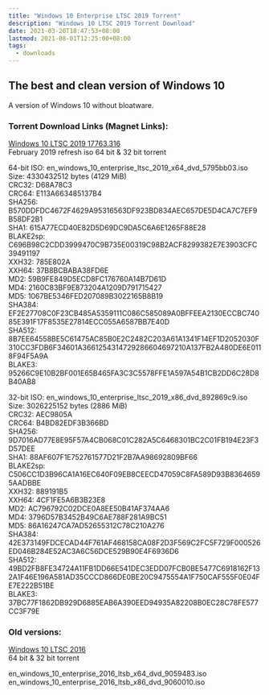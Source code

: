 ```yaml
---
title: "Windows 10 Enterprise LTSC 2019 Torrent"
description: "Windows 10 LTSC 2019 Torrent Download"
date: 2021-03-20T18:47:53+08:00
lastmod: 2021-08-01T12:25:00+08:00
tags:
  - downloads
---
```

## The best and clean version of Windows 10

A version of Windows 10 without bloatware.

### Torrent Download Links (Magnet Links):

[Windows 10 LTSC 2019 17763.316](magnet:?xt=urn:btih:527ED958E7B901B78BC260DD0BB7364C71D7D403)\
February 2019 refresh iso 64 bit & 32 bit torrent

64-bit ISO: en_windows_10_enterprise_ltsc_2019_x64_dvd_5795bb03.iso\
Size: 4330432512 bytes (4129 MiB)\
CRC32: D68A78C3\
CRC64: E113A663485137B4\
SHA256: B570DDFDC4672F4629A95316563DF923BD834AEC657DE5D4CA7C7EF9B58DF2B1\
SHA1: 615A77ECD40E82D5D69DC9DA5C6A6E1265F88E28\
BLAKE2sp: C696B98C2CDD3999470C9B735E00319C98B2ACF8299382E7E3903CFC39491197\
XXH32: 785E802A\
XXH64: 37B8BCBABA38FD6E\
MD2: 59B9FE849D5ECD8FC176760A14B7D61D\
MD4: 2160C83BF9E873204A1209D791715427\
MD5: 1067BE5346FED207089B3022165B8B19\
SHA384: EF2E27708C0F23CB485A5359111C086C585089A0BFFEEA2130ECCBC74085E391F17F8535E27814ECC055A6587BB7E40D\
SHA512: 8B7EE64558BE5C61475AC85B0E2C2482C203A61A1341F14EF1D2052030F310CC3FDB6F34601A3661254314729286604697210A137FB2A480DE6E0118F94F5A9A\
BLAKE3: 95266C9E10B2BF001E65B465FA3C3C5578FFE1A597A54B1CB2DD6C28D8B40AB8

32-bit ISO: en_windows_10_enterprise_ltsc_2019_x86_dvd_892869c9.iso\
Size: 3026225152 bytes (2886 MiB)\
CRC32: AEC9805A\
CRC64: B4BD82EDF3B366BD\
SHA256: 9D7016AD77E8E95F57A4CB068C01C282A5C6468301BC2C01FB194E23F3D57DEE\
SHA1: 88AF607F1E752761577D21F2B7AA98692809BF66\
BLAKE2sp: C506CC1D3B96CA1A16EC640F09EB8CEECD47059C8FA589D93B83646595AADBBE\
XXH32: 889191B5\
XXH64: 4CF1FE5A6B3B23E8\
MD2: AC796792C02DCE0A8EE50B41AF374AA6\
MD4: 3796D57B3452B49C6AE788F281A9BC51\
MD5: 86A16247CA7AD52655312C78C210A276\
SHA384: 42E373149FDCECAD44F761AF468158CA08F2D3F569C2FC5F729F000526ED046B284E52AC3A6C56DCE529B90E4F6936D6\
SHA512: 49BD2FB8FE34724A11FB1DD66E541DEC3EDD07FCB0BE5477C6918162F132A1F46E196A581AD35CCCD866DE0BE20C9475554A1F750CAF555F0E04FE7E222B51BE\
BLAKE3: 37BC77F1862DB929D6885EAB6A390EED94935A82208B0EC28C78FE577CC3F79E

### Old versions:

[Windows 10 LTSC 2016](magnet:?xt=urn:btih:FCFE32A99B765C178E894BDF6C2FBE95D3683145)\
64 bit & 32 bit torrent

en_windows_10_enterprise_2016_ltsb_x64_dvd_9059483.iso\
en_windows_10_enterprise_2016_ltsb_x86_dvd_9060010.iso
